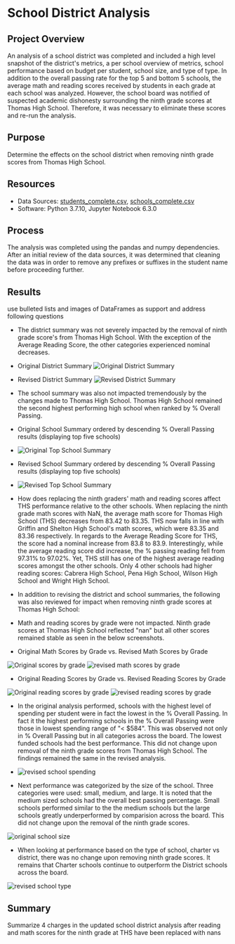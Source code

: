 # School District Analysis

## Project Overview

An analysis of a school district was completed and included a high level snapshot of the district's metrics, a per school overview of metrics, school performance based on budget per student, school size, and type of type.  In addition to the overall passing rate for the top 5 and bottom 5 schools, the average math and reading scores received by students in each grade at each school was analyzed.  However, the school board was notified of suspected academic dishonesty surrounding the ninth grade scores at Thomas High School.  Therefore, it was necessary to eliminate these scores and re-run the analysis.

## Purpose
Determine the effects on the school district when removing ninth grade scores from Thomas High School.

## Resources
- Data Sources: [students_complete.csv](Resources/students_complete.csv), [schools_complete.csv](Resources/schools_complete.csv)
- Software: Python 3.7.10, Jupyter Notebook 6.3.0

## Process
The analysis was completed using the pandas and numpy dependencies.  After an initial review of the data sources, it was determined that cleaning the data was in order to remove any prefixes or suffixes in the student name before proceeding further.  

## Results
use bulleted lists and images of DataFrames as support and address following questions

- The district summary was not severely impacted by the removal of ninth grade score's from Thomas High School. With the exception of the Average Reading Score, the other categories experienced nominal decreases.
 - Original District Summary
 ![Original District Summary](Resources/Original_district_summary_df.png)

 - Revised District Summary
 ![Revised District Summary](Resources/Revised_district_summary_df.png)

- The school summary was also not impacted tremendously by the changes made to Thomas High School.  Thomas High School remained the second highest performing high school when ranked by % Overall Passing.
 - Original School Summary ordered by descending % Overall Passing results (displaying top five schools)
 - ![Original Top School Summary](Resources/Original_top_school_summary.png)

 - Revised School Summary ordered by descending % Overall Passing results (displaying top five schools)
 - ![Revised Top School Summary](Resources/Revised_top_school_summary.png)

- How does replacing the ninth graders' math and reading scores affect THS performance relative to the other schools. When replacing the ninth grade math scores with NaN, the average math score for Thomas High School (THS) decreases from 83.42 to 83.35.  THS now falls in line with Griffin and Shelton High School's math scores, which were 83.35 and 83.36 respectively.  In regards to the Average Reading Score for THS, the score had a nominal increase from 83.8 to 83.9.  Interestingly, while the average reading score did increase, the % passing reading fell from 97.31% to 97.02%.  Yet, THS still has one of the highest average reading scores amongst the other schools.  Only 4 other schools had higher reading scores: Cabrera High School, Pena High School, Wilson High School and Wright High School.  


- In addition to revising the district and school summaries, the following was also reviewed for impact when removing ninth grade scores at Thomas High School:
 - Math and reading scores by grade were not impacted.  Ninth grade scores at Thomas High School reflected "nan" but all other scores remained stable as seen in the below screenshots.
  - Original Math Scores by Grade vs. Revised Math Scores by Grade

  ![Original scores by grade](Resources/Original_scores_by_grade.png)    ![revised math scores by grade](Resources/revised_math_scores_by_grade.png)

  - Original Reading Scores by Grade vs. Revised Reading Scores by Grade

  ![Original reading scores by grade](Resources/Original_reading_scores_by_grade.png)     ![revised reading scores by grade](Resources/revised_reading_scores_by_grade.png)

 - In the original analysis performed, schools with the highest level of spending per student were in fact the lowest in the % Overall Passing.  In fact it the highest performing schools in the % Overall Passing were those in lowest spending range of "< $584".  This was observed not only in % Overall Passing but in all categories across the board.  The lowest funded schools had the best performance.  This did not change upon removal of the ninth grade scores from Thomas High School.  The findings remained the same in the revised analysis.

  - ![revised school spending](Resources/revised_school_spending.png)

 - Next performance was categorized by the size of the school.  Three categories were used: small, medium, and large.  It is noted that the medium sized schools had the overall best passing percentage.  Small schools performed similar to the the medium schools but the large schools greatly underperformed by comparision across the board.  This did not change upon the removal of the ninth grade scores.

 ![original school size](Resources/original_school_size.png)

 - When looking at performance based on the type of school, charter vs district, there was no change upon removing ninth grade scores.  It remains that Charter schools continue to outperform the District schools across the board.

 ![revised school type](Resources/revised_school_type.png)

## Summary

Summarize 4 charges in the updated school district analysis after reading and math scores for the ninth grade at THS have been replaced with nans